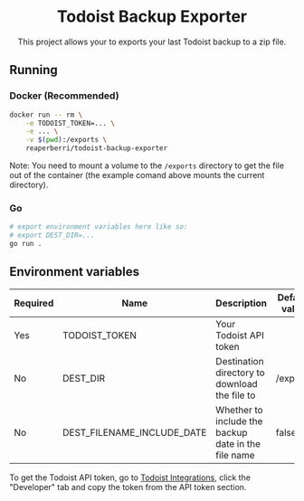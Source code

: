 <div align="center">

# Todoist Backup Exporter

This project allows your to exports your last Todoist backup to a zip file.

</div>

## Running

### Docker (Recommended)

```bash
docker run -- rm \
    -e TODOIST_TOKEN=... \
    -e ... \
    -v $(pwd):/exports \
    reaperberri/todoist-backup-exporter
```

Note: You need to mount a volume to the `/exports` directory to get the file out of the container (the example comand above mounts the current directory).

### Go

```bash
# export environment variables here like so:
# export DEST_DIR=...
go run .
```

## Environment variables

| Required | Name                       | Description                                         | Default value |
| -------- | -------------------------- | --------------------------------------------------- | ------------- |
| Yes      | TODOIST_TOKEN              | Your Todoist API token                              |               |
| No       | DEST_DIR                   | Destination directory to download the file to       | /exports      |
| No       | DEST_FILENAME_INCLUDE_DATE | Whether to include the backup date in the file name | false         |

To get the Todoist API token, go to [Todoist Integrations](https://todoist.com/prefs/integrations), click the "Developer" tab and copy the token from the API token section.
